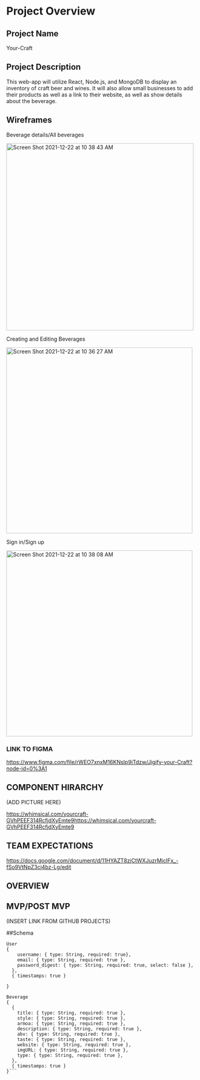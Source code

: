 # Project Overview

## Project Name

Your-Craft

## Project Description

This web-app will utilize React, Node.js, and MongoDB to display an inventory of craft beer and wines. It will also allow small businesses to add their products as well as a link to their website, as well as show details about the beverage.

## Wireframes

Beverage details/All beverages

<img width="494" alt="Screen Shot 2021-12-22 at 10 38 43 AM" src="https://user-images.githubusercontent.com/92862291/147117624-87172725-5538-472a-857d-1c8be778d755.png">

Creating and Editing Beverages

<img width="491" alt="Screen Shot 2021-12-22 at 10 36 27 AM" src="https://user-images.githubusercontent.com/92862291/147117597-ffe82ab7-891f-4312-845c-c73ad4a0151a.png">

Sign in/Sign up

<img width="491" alt="Screen Shot 2021-12-22 at 10 38 08 AM" src="https://user-images.githubusercontent.com/92862291/147117616-5a492f41-13da-4927-b0bb-5a928b0f6b95.png">



### LINK TO FIGMA
https://www.figma.com/file/rWEO7xnxM16KNsIp9iTdzw/Jigify-your-Craft?node-id=0%3A1

## COMPONENT HIRARCHY


(ADD PICTURE HERE)

https://whimsical.com/yourcraft-GVhPEEF314RcfjdXyEmte9https://whimsical.com/yourcraft-GVhPEEF314RcfjdXyEmte9


## TEAM EXPECTATIONS
https://docs.google.com/document/d/11HYAZT8zjCtWXJuzrMicIFx_-fSo9VtNpZ3cj4bz-Lg/edit


## OVERVIEW



## MVP/POST MVP

(INSERT LINK FROM GITHUB PROJECTS)


##Schema
```
User
{
    username: { type: String, required: true},
    email: { type: String, required: true },
    password_digest: { type: String, required: true, select: false },
  },
  { timestamps: true }

}

Beverage
{
  {
    title: { type: String, required: true },
    style: { type: String, required: true },
    armoa: { type: String, required: true },
    description: { type: String, required: true },
    abv: { type: String, required: true },
    taste: { type: String, required: true },
    website: { type: String, required: true },
    imgURL: { type: String, required: true },
    type: { type: String, required: true },
  },
  { timestamps: true }
}```



